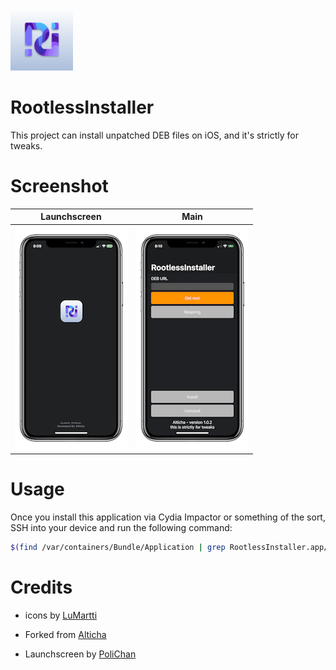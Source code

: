 <p >
  <img src="https://raw.githubusercontent.com/polichan/RootlessInstaller/master/Screenshot/Icon.png" alt="RootlessInstaller" title="RootlessInstaller" height=100px>
</p>

# RootlessInstaller
This project can install unpatched DEB files on iOS, and it's strictly for tweaks.

# Screenshot
Launchscreen|Main
------------ | ------------- 
![pic1][1]|![pic2][2]



# Usage
Once you install this application via Cydia Impactor or something of the sort, SSH into your device and run the following command:
```bash
$(find /var/containers/Bundle/Application | grep RootlessInstaller.app/install.sh)
```

# Credits

* icons by [LuMartti][3]
* Forked from [Alticha][4]
* Launchscreen by [PoliChan][5]


  [1]: Screenshot/1.png
  [2]: Screenshot/2.png
  [3]: http://twitter.com/LuMartti
  [4]: https://github.com/Alticha
  [5]: https://github.com/polichan
